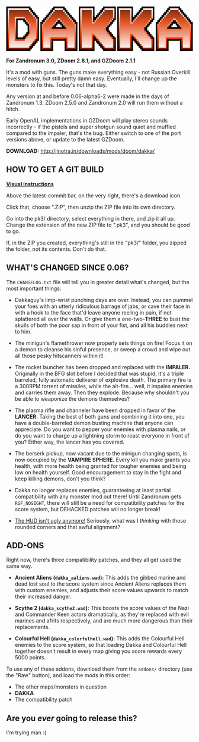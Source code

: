 ![DAKKA](/README_logo.png "necessary")

**For Zandronum 3.0, ZDoom 2.8.1, and GZDoom 2.1.1**

It's a mod with guns. The guns make everything easy - not Russian Overkill levels
of easy, but still pretty damn easy. Eventually, I'll change up the monsters to
fix this. Today's not that day.

Any version at and before 0.06-alpha6-2 were made in the days of Zandronum 1.3.
ZDoom 2.5.0 and Zandronum 2.0 will run them without a hitch.

Early OpenAL implementations in GZDoom will play stereo sounds incorrectly - if
the pistols and super shotgun sound quiet and muffled compared to the impaler,
that's the bug. Either switch to one of the port versions above, or update to the
latest GZDoom.

**DOWNLOAD:** http://jinotra.in/downloads/mods/doom/dakka/



## HOW TO GET A GIT BUILD

**[Visual instructions](http://jinotra.in/static/downloads/dakkaVids/how2dakkaGit.webm)**

Above the latest-commit bar, on the very right, there's a download icon.

Click that, choose ".ZIP", then unzip the ZIP file into its own directory.

Go into the pk3/ directory, select everything in there, and zip it all up.
Change the extension of the new ZIP file to ".pk3", and you should be good to go.

If, in the ZIP you created, everything's still in the "pk3/" folder, you zipped
the folder, not its contents. Don't do that.



## WHAT'S CHANGED SINCE 0.06?

The `CHANGELOG.txt` file will tell you in greater detail what's changed, but the
most important things:

- Dakkaguy's limp-wrist punching days are over. Instead, you can pummel your foes
  with an utterly ridiculous barrage of jabs, or cave their face in with a hook
  to the face that'd leave anyone reeling in pain, if not splattered all over the
  walls. Or give them a one-two-**THREE** to bust the skulls of both the poor sap
  in front of your fist, and all his buddies next to him.

- The minigun's flamethrower now properly sets things on fire! Focus it on a
  demon to cleanse his sinful presence, or sweep a crowd and wipe out all those
  pesky hitscanners within it!

- The rocket launcher has been dropped and replaced with the **IMPALER.**
  Originally in the BFG slot before I decided that was stupid, it's a triple
  barreled, fully automatic deliverer of explosive death. The primary fire is
  a 300RPM torrent of missiles, while the alt-fire... well, it impales enemies
  and carries them away. Then they explode. Because why shouldn't you be able
  to weaponize the demons themselves?

- The plasma rifle and channeler have been dropped in favor of the **LANCER.**
  Taking the best of both guns and combining it into one, you have a double-barreled
  demon busting machine that anyone can appreciate. Do you want to pepper your
  enemies with plasma nails, or do you want to charge up a lightning storm to
  roast everyone in front of you? Either way, the lancer has you covered.

- The berserk pickup, now vacant due to the minigun changing spots, is now occupied
  by the **VAMPIRE SPHERE.** Every kill you make grants you health, with more
  health being granted for tougher enemies and being low on health yourself.
  Good encouragement to stay in the fight and keep killing demons, don't you think?

- Dakka no longer replaces enemies, guaranteeing at least partial compatibility
  with any monster mod out there! Until Zandronum gets `RGF_NOSIGHT`, there will
  still be a need for compatibility patches for the score system, but DEHACKED
  patches will no longer break!

- [The HUD isn't ugly anymore!](https://imgur.com/a/VLIrg) Seriously, what was I
  *thinking* with those rounded corners and that awful alignment?



## ADD-ONS

Right now, there's three compatibility patches, and they all get used the same way.

- **Ancient Aliens (`dakka_aaliens.wad`):** This adds the gibbed marine and dead
  lost soul to the score system since Ancient Aliens replaces them with custom
  enemies, and adjusts their score values upwards to match their increased danger.

- **Scythe 2 (`dakka_scythe2.wad`):** This boosts the score values of the Nazi
  and Commander Keen actors dramatically, as they're replaced with evil marines
  and afrits respectively, and are much more dangerous than their replacements.

- **Colourful Hell (`dakka_colorfulhell.wad`):** This adds the Colourful Hell
  enemies to the score system, so that loading Dakka and Colourful Hell together
  doesn't result in every map giving you score rewards every 5000 points.

To use any of these addons, download them from the `addons/` directory (use the
"Raw" button), and load the mods in this order:

- The other maps/monsters in question
- **DAKKA**
- The compatibility patch



## Are you *ever* going to release this?

I'm trying man :(